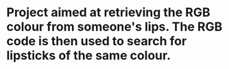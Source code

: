 # Project aimed at retrieving the RGB colour from someone's lips. The RGB code is then used to search for lipsticks of the same colour.
